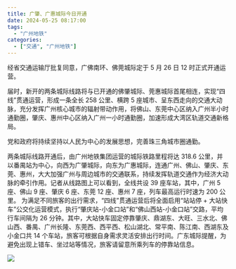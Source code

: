 ```yaml
---
title: 广肇、广惠城际今日开通
date: 2024-05-25 08:17:00
tags:
  - "广州地铁"
categories:
  - ["交通", "广州地铁"]
---
```


经省交通运输厅批复同意，广佛南环、佛莞城际定于 5 月 26 日 12 时正式开通运营。

届时，新开的两条城际线路将与已开通的佛肇城际、莞惠城际首尾相连，实现“四线”贯通运营，形成一条全长 258 公里、横跨 5 座城市、呈东西走向的交通大动脉，充分发挥广州核心城市的辐射带动作用，将佛山、东莞中心区纳入广州半小时通勤圈，肇庆、惠州中心区纳入广州一小时通勤圈，加速形成大湾区轨道交通新格局。

党和政府将持续坚持以人民为中心的发展思想，完善珠三角城市圈通勤。

两条城际线路开通后，由广州地铁集团运营的城际铁路里程将达 318.6 公里，并以番禺站为中心，向西为广肇城际，向东为广惠城际，连通广州、佛山、肇庆、东莞、惠州，大大加强广州与周边城市的交通联系，持续发挥轨道交通作为经济大动脉的牵引作用。记者从线路图上可以看到，全线共设 39 座车站，其中，广州 5 座、佛山 9 座、肇庆 6 座、东莞 12 座、惠州 7 座，列车最高运行时速为 200 公里。
​
为满足不同旅客的出行需求，“四线”贯通运营后将全面启用“站站停 + 大站快车”公交化运营模式，执行“肇庆站-小金口站”和“佛山西站-小金口站”交路，平均行车间隔为 26 分钟。其中，大站快车固定停靠肇庆、鼎湖东、大旺、三水北、佛山西、番禺、广州长隆、东莞西、西平西、松山湖北、常平南、陈江南、西湖东及小金口共 14 个车站，旅客可根据自身需求灵活安排出行时间。广东城际提醒，为避免出现上错车、坐过站等情况，旅客请留意所乘列车的停靠站信息。

![](/images/20240525151118.jpg)
